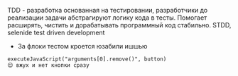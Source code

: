 TDD - разработка основанная на тестировании, разработчики  до реализации задачи абстрагируют логику кода в тесты. Помогает расширять, чистить и дорабатывать программный код стабильно. STDD, selenide test driven development


- За флоки тестом кроется юзабили ишшью


```
executeJavaScript("arguments[0].remove()", button) 
😌 вжух и нет кнопки сразу
```

